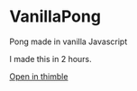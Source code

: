 # VanillaPong
Pong made in vanilla Javascript

I made this in 2 hours.

[Open in thimble](https://thimble.mozilla.org/fr/user/skybt/1917191/)
